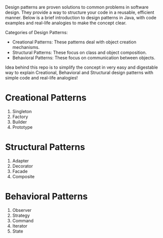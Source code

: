 Design patterns are proven solutions to common problems in software design. They provide a way to structure your code in a reusable, efficient manner. Below is a brief introduction to design patterns in Java, with code examples and real-life analogies to make the concept clear.

Categories of Design Patterns:
* Creational Patterns: These patterns deal with object creation mechanisms.
* Structural Patterns: These focus on class and object composition.
* Behavioral Patterns: These focus on communication between objects.

Idea behind this repo is to simplify the concept in very easy and digestable way to explain Creational, Behavioral and Structural design patterns with simple code and real-life analogies! 

# Creational Patterns
1. Singleton
2. Factory
3. Builder
4. Prototype

# Structural Patterns
1. Adapter
2. Decorator
3. Facade
4. Composite


# Behavioral Patterns
1. Observer
2. Strategy
3. Command
4. Iterator
5. State
